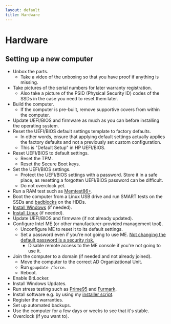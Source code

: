 ```yaml
---
layout: default
title: Hardware
---
```


# Hardware

## Setting up a new computer
- Unbox the parts.
  - Take a video of the unboxing so that you have proof if anything is missing.
- Take pictures of the serial numbers for later warranty registration.
  - Also take a picture of the PSID (Physical Security ID) codes of the SSDs in the case you need to reset them later.
- Build the computer.
  - If the computer is pre-built, remove supportive covers from within the computer.
- Update UEFI/BIOS and firmware as much as you can before installing the operating system.
- Reset the UEFI/BIOS default settings template to factory defaults.
  - In other words, ensure that applying default settings actually applies the factory defaults and not a
    previously set custom configuration.
  - This is "Default Setup" in HP UEFI/BIOS.
- Reset UEFI/BIOS to default settings.
  - Reset the TPM.
  - Reset the Secure Boot keys.
- Set the UEFI/BIOS settings.
  - Protect the UEFI/BIOS settings with a password.
    Store it in a safe place, as resetting a forgotten UEFI/BIOS password can be difficult.
  - Do not overclock yet.
- Run a RAM test such as [Memtest86+](https://www.memtest.org/).
- Boot the computer from a Linux USB drive and run SMART tests on the SSDs and [badblocks](https://wiki.archlinux.org/title/badblocks) on the HDDs.
- [Install Windows](./windows.md) (if needed).
- [Install Linux](./linux.md) (if needed).
- Update UEFI/BIOS and firmware (if not already updated).
- Configure Intel ME (or other manufacturer-provided management tool).
  - Unconfigure ME to reset it to its default settings.
  - Set a password even if you're not going to use ME.
    [Not changing the default password is a security risk.](https://threatpost.com/intel-amt-loophole-allows-hackers-to-gain-control-of-some-pcs-in-under-a-minute/129408/)
    - Disable remote access to the ME console if you're not going to use it.
- Join the computer to a domain (if needed and not already joined).
  - Move the computer to the correct AD Organizational Unit.
  - Run `gpupdate /force`.
  - Reboot.
- Enable BitLocker.
- Install Windows Updates.
- Run stress testing such as
  [Prime95](https://www.mersenne.org/download/) and
  [Furmark](https://geeks3d.com/furmark/).
- Install software e.g. by using my [installer script](https://github.com/AgenttiX/windows-scripts).
- Register the warranties.
- Set up automated backups.
- Use the computer for a few days or weeks to see that it's stable.
- Overclock (if you want to).
